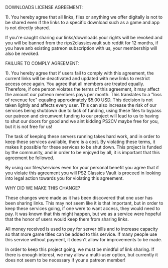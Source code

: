 DOWNLOADS LICENSE AGREEMENT:

1).  You hereby agree that all links, files or anything we offer digitally is not to be shared even if the links to a specific download such as a game and app is not directly shared.

If you're caught sharing our links/downloads your rights will be revoked and you will be banned from the r/ps2classicsvault sub reddit for 12 months, if you have anb existing patreon subscription with us, your membership will also be revoked.



FAILURE TO COMPLY AGREEMENT:

1). You hereby agree that if users fail to comply with this agreement, the current links will be deactivated and updated with new links to restrict access once again. You agree that all members are treated equally. Therefore, if one person violates the terms of this agreement, it may affect the amount our patreon members pays per month. This translates to a "loss of revenue fee" equaling approximately $5.00 USD. This decision is not taken lightly and affects every user. This can also increase the risk of our services being shutdown due to lack of funding, using these files to bypass our patreon and circumvent funding to our project will lead to us to having to shut our doors for good and we aint kidding PS2CV maybe free for you, but it is not free for us!

The task of keeping these servers running takes hard work, and in order to keep these services available, there is a cost. By violating these terms, it makes it possible for these services to be shut down. This project is funded by the community, and in order to be enjoyed by all, it is important that this agreement be followed.

By using our files/services even for your personal benefit you agree that if you violate this agreement you will PS2 Classics Vault is proceed in looking into legal action towards you for violating this agreement.

WHY DID WE MAKE THIS CHANGE?

These changes were made as it has been discovered that one user has been sharing links. This may not seem like it is that important, but in order to keep these services going, if one were to want access, they would need to pay. It was known that this might happen, but we as a service were hopeful that the honor of users would keep them from sharing links.

All money received is used to pay for server bills and to increase capacity so that more game titles can be added to this service. If many people use this service without payment, it doesn't allow for improvements to be made.

In order to keep this project going, we must be mindful of link sharing. If there is enough interest, we may allow a multi-user option, but currently it does not seem to be necessary if your a patreon member!


